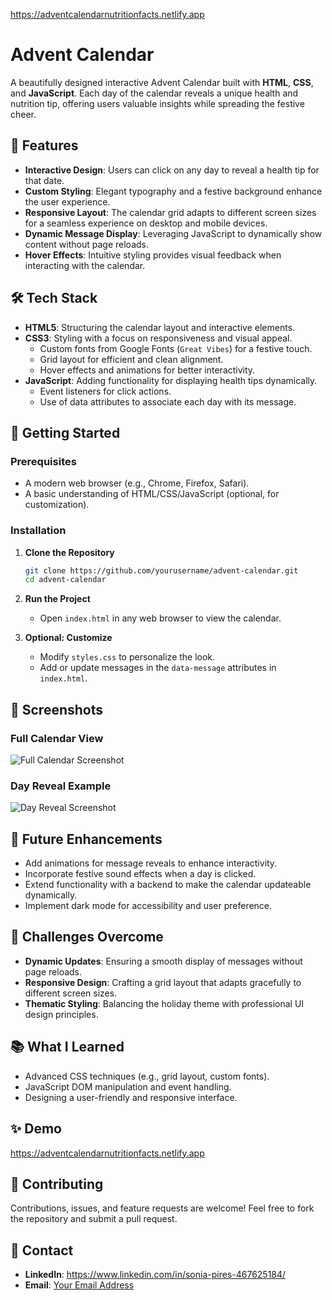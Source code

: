 https://adventcalendarnutritionfacts.netlify.app

# Advent Calendar

A beautifully designed interactive Advent Calendar built with **HTML**, **CSS**, and **JavaScript**. Each day of the calendar reveals a unique health and nutrition tip, offering users valuable insights while spreading the festive cheer.

## 🎯 Features

- **Interactive Design**: Users can click on any day to reveal a health tip for that date.
- **Custom Styling**: Elegant typography and a festive background enhance the user experience.
- **Responsive Layout**: The calendar grid adapts to different screen sizes for a seamless experience on desktop and mobile devices.
- **Dynamic Message Display**: Leveraging JavaScript to dynamically show content without page reloads.
- **Hover Effects**: Intuitive styling provides visual feedback when interacting with the calendar.

## 🛠 Tech Stack

- **HTML5**: Structuring the calendar layout and interactive elements.
- **CSS3**: Styling with a focus on responsiveness and visual appeal.
  - Custom fonts from Google Fonts (`Great Vibes`) for a festive touch.
  - Grid layout for efficient and clean alignment.
  - Hover effects and animations for better interactivity.
- **JavaScript**: Adding functionality for displaying health tips dynamically.
  - Event listeners for click actions.
  - Use of data attributes to associate each day with its message.

## 🚀 Getting Started

### Prerequisites
- A modern web browser (e.g., Chrome, Firefox, Safari).
- A basic understanding of HTML/CSS/JavaScript (optional, for customization).

### Installation

1. **Clone the Repository**
   ```bash
   git clone https://github.com/yourusername/advent-calendar.git
   cd advent-calendar
   ```

2. **Run the Project**
   - Open `index.html` in any web browser to view the calendar.

3. **Optional: Customize**
   - Modify `styles.css` to personalize the look.
   - Add or update messages in the `data-message` attributes in `index.html`.

## 📸 Screenshots

### Full Calendar View
![Full Calendar Screenshot](link-to-screenshot)

### Day Reveal Example
![Day Reveal Screenshot](link-to-screenshot)

## 🎄 Future Enhancements

- Add animations for message reveals to enhance interactivity.
- Incorporate festive sound effects when a day is clicked.
- Extend functionality with a backend to make the calendar updateable dynamically.
- Implement dark mode for accessibility and user preference.

## 🧠 Challenges Overcome

- **Dynamic Updates**: Ensuring a smooth display of messages without page reloads.
- **Responsive Design**: Crafting a grid layout that adapts gracefully to different screen sizes.
- **Thematic Styling**: Balancing the holiday theme with professional UI design principles.

## 📚 What I Learned

- Advanced CSS techniques (e.g., grid layout, custom fonts).
- JavaScript DOM manipulation and event handling.
- Designing a user-friendly and responsive interface.

## ✨ Demo

https://adventcalendarnutritionfacts.netlify.app

## 🤝 Contributing

Contributions, issues, and feature requests are welcome! Feel free to fork the repository and submit a pull request.

## 📧 Contact

- **LinkedIn**: https://www.linkedin.com/in/sonia-pires-467625184/
- **Email**: [Your Email Address](mailto:soniacodesloads@gmail.com)
